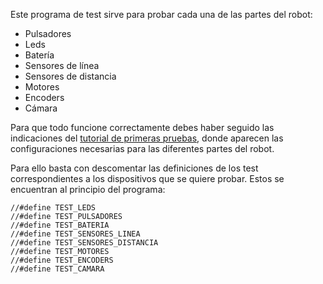 Este programa de test sirve para probar cada una de las partes del robot:
- Pulsadores
- Leds
- Batería
- Sensores de línea
- Sensores de distancia
- Motores
- Encoders
- Cámara

Para que todo funcione correctamente debes haber seguido las indicaciones del [tutorial de primeras pruebas](https://github.com/Resaj/cyclops-project/blob/master/manuals/Tutorial%205%20-%20Primeras%20pruebas.pdf), donde aparecen las configuraciones necesarias para las diferentes partes del robot.

Para ello basta con descomentar las definiciones de los test correspondientes a los dispositivos que se quiere probar. Estos se encuentran al principio del programa:

```
//#define TEST_LEDS
//#define TEST_PULSADORES
//#define TEST_BATERIA
//#define TEST_SENSORES_LINEA
//#define TEST_SENSORES_DISTANCIA
//#define TEST_MOTORES
//#define TEST_ENCODERS
//#define TEST_CAMARA
```
